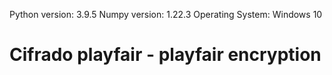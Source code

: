 Python version: 3.9.5
Numpy version: 1.22.3
Operating System: Windows 10

# Cifrado playfair - playfair encryption

